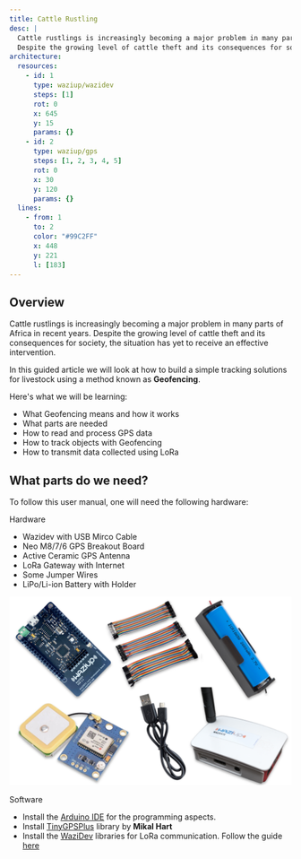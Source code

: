 ```yaml
---
title: Cattle Rustling
desc: |
  Cattle rustlings is increasingly becoming a major problem in many parts of Africa in recent years.
  Despite the growing level of cattle theft and its consequences for society, the situation has yet to receive an effective intervention.
architecture:
  resources:
    - id: 1
      type: waziup/wazidev
      steps: [1]
      rot: 0
      x: 645
      y: 15
      params: {}
    - id: 2
      type: waziup/gps
      steps: [1, 2, 3, 4, 5]
      rot: 0
      x: 30
      y: 120
      params: {}
  lines:
    - from: 1
      to: 2
      color: "#99C2FF"
      x: 448
      y: 221
      l: [183]
---
```


Overview
-----
Cattle rustlings is increasingly becoming a major problem in many parts of Africa in recent years. Despite the growing level of cattle theft and its consequences for society, the situation has yet to receive an effective intervention.

In this guided article we will look at how to build a simple tracking solutions for livestock using a method known as **Geofencing**.

Here's what we will be learning:
- What Geofencing means and how it works
- What parts are needed
- How to read and process GPS data
- How to track objects with Geofencing
- How to transmit data collected using LoRa


What parts do we need?
----

To follow this user manual, one will need the following hardware:

Hardware
  - Wazidev with USB Mirco Cable
  - Neo M8/7/6 GPS Breakout Board
  - Active Ceramic GPS Antenna
  - LoRa Gateway with Internet
  - Some Jumper Wires
  - LiPo/Li-ion Battery with Holder
  
![Parts One](./media/parts_one.png)

Software
  - Install the [Arduino IDE](https://www.arduino.cc/en/Main/Software) for the programming aspects.
  - Install [TinyGPSPlus](https://github.com/mikalhart/TinyGPSPlus) library by **Mikal Hart**
  - Install the [WaziDev](https://github.com/Waziup/WaziDev/archive/master.zip) libraries for LoRa communication. Follow the guide [here](https://waziup.io/documentation/wazidev/user-manual/#install-the-wazidev-sketchbook)
